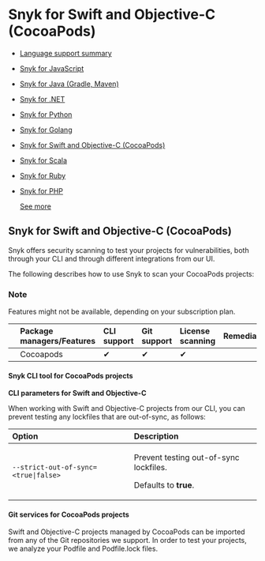 # Snyk for Swift and Objective-C \(CocoaPods\)

* [ Language support summary](https://github.com/snyk/user-docs/tree/58f91d848e16ddf2ffcca3711d6b8852412be402/hc/en-us/articles/360020352437-Language-support-summary/README.md)
* [ Snyk for JavaScript](https://github.com/snyk/user-docs/tree/58f91d848e16ddf2ffcca3711d6b8852412be402/hc/en-us/articles/360004712477-Snyk-for-JavaScript/README.md)
* [ Snyk for Java \(Gradle, Maven\)](https://github.com/snyk/user-docs/tree/58f91d848e16ddf2ffcca3711d6b8852412be402/hc/en-us/articles/360003817357-Snyk-for-Java-Gradle-Maven-/README.md)
* [ Snyk for .NET](https://github.com/snyk/user-docs/tree/58f91d848e16ddf2ffcca3711d6b8852412be402/hc/en-us/articles/360004519138-Snyk-for-NET/README.md)
* [ Snyk for Python](https://github.com/snyk/user-docs/tree/58f91d848e16ddf2ffcca3711d6b8852412be402/hc/en-us/articles/360004699377-Snyk-for-Python/README.md)
* [ Snyk for Golang](https://github.com/snyk/user-docs/tree/58f91d848e16ddf2ffcca3711d6b8852412be402/hc/en-us/articles/360003817417-Snyk-for-Golang/README.md)
* [ Snyk for Swift and Objective-C \(CocoaPods\)](https://github.com/snyk/user-docs/tree/58f91d848e16ddf2ffcca3711d6b8852412be402/hc/en-us/articles/360004701658-Snyk-for-Swift-and-Objective-C-CocoaPods-/README.md)
* [ Snyk for Scala](https://github.com/snyk/user-docs/tree/58f91d848e16ddf2ffcca3711d6b8852412be402/hc/en-us/articles/360003781318-Snyk-for-Scala/README.md)
* [ Snyk for Ruby](https://github.com/snyk/user-docs/tree/58f91d848e16ddf2ffcca3711d6b8852412be402/hc/en-us/articles/360003781298-Snyk-for-Ruby/README.md)
* [ Snyk for PHP](https://github.com/snyk/user-docs/tree/58f91d848e16ddf2ffcca3711d6b8852412be402/hc/en-us/articles/360003817397-Snyk-for-PHP/README.md)

  [See more](https://github.com/snyk/user-docs/tree/58f91d848e16ddf2ffcca3711d6b8852412be402/hc/en-us/sections/360001087857-Language-package-manager-support/README.md)

## Snyk for Swift and Objective-C \(CocoaPods\)

Snyk offers security scanning to test your projects for vulnerabilities, both through your CLI and through different integrations from our UI.

The following describes how to use Snyk to scan your CocoaPods projects:

### Note

Features might not be available, depending on your subscription plan.

|  | Package managers/Features | CLI support | Git support | License scanning | Remediation | Runtime monitoring |
| :--- | :--- | :--- | :--- | :--- | :--- | :--- |
|  | Cocoapods | ✔︎ | ✔︎ | ✔︎ |  |  |

#### Snyk CLI tool for CocoaPods projects

**CLI parameters for Swift and Objective-C**

When working with Swift and Objective-C projects from our CLI, you can prevent testing any lockfiles that are out-of-sync, as follows:

<table>
  <thead>
    <tr>
      <th style="text-align:left">Option</th>
      <th style="text-align:left">Description</th>
    </tr>
  </thead>
  <tbody>
    <tr>
      <td style="text-align:left"><code>--strict-out-of-sync=&lt;true|false&gt;</code>
      </td>
      <td style="text-align:left">
        <p>Prevent testing out-of-sync lockfiles.</p>
        <p>Defaults to <b>true</b>.</p>
      </td>
    </tr>
  </tbody>
</table>

#### Git services for CocoaPods projects

Swift and Objective-C projects managed by CocoaPods can be imported from any of the Git repositories we support. In order to test your projects, we analyze your Podfile and Podfile.lock files.

